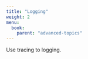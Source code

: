 ```yaml
---
title: "Logging"
weight: 2
menu:
  book:
    parent: "advanced-topics"
---
```


Use tracing to logging.